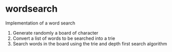 # wordsearch
Implementation of a word search

1) Generate randomly a board of character
2) Convert a list of words to be searched into a trie
3) Search words in the board using the trie and depth first search algorithm
